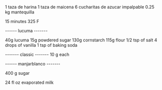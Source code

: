 1 taza de harina
1 taza de maicena
6 cucharitas de azucar impalpable
0.25 kg mantequilla

15 minutes 325 F

------ lucuma -------

40g lucuma
15g powdered sugar
130g cornstarch
115g flour
1/2 tsp of salt
4 drops of vanilla
1 tsp of baking soda

------- classic -------
10 g each

------ manjarblanco -------

400 g sugar

24 fl oz evaporated milk

